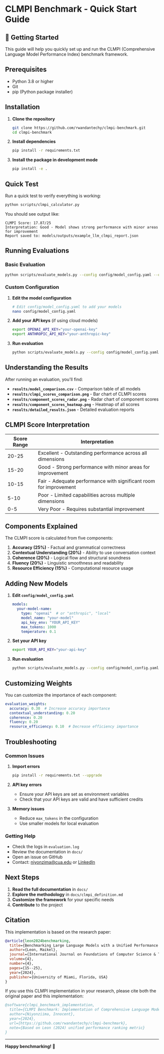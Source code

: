 # CLMPI Benchmark - Quick Start Guide

## 🚀 Getting Started

This guide will help you quickly set up and run the CLMPI (Comprehensive Language Model Performance Index) benchmark framework.

## Prerequisites

- Python 3.8 or higher
- Git
- pip (Python package installer)

## Installation

1. **Clone the repository**
   ```bash
   git clone https://github.com/rwandantechy/clmpi-benchmark.git
   cd clmpi-benchmark
   ```

2. **Install dependencies**
   ```bash
   pip install -r requirements.txt
   ```

3. **Install the package in development mode**
   ```bash
   pip install -e .
   ```

## Quick Test

Run a quick test to verify everything is working:

```bash
python scripts/clmpi_calculator.py
```

You should see output like:
```
CLMPI Score: 17.87/25
Interpretation: Good - Model shows strong performance with minor areas for improvement
Report saved to: models/outputs/example_llm_clmpi_report.json
```

## Running Evaluations

### Basic Evaluation

```bash
python scripts/evaluate_models.py --config config/model_config.yaml --output results/
```

### Custom Configuration

1. **Edit the model configuration**
   ```bash
   # Edit config/model_config.yaml to add your models
   nano config/model_config.yaml
   ```

2. **Add your API keys** (if using cloud models)
   ```bash
   export OPENAI_API_KEY="your-openai-key"
   export ANTHROPIC_API_KEY="your-anthropic-key"
   ```

3. **Run evaluation**
   ```bash
   python scripts/evaluate_models.py --config config/model_config.yaml --output results/
   ```

## Understanding the Results

After running an evaluation, you'll find:

- **`results/model_comparison.csv`** - Comparison table of all models
- **`results/clmpi_scores_comparison.png`** - Bar chart of CLMPI scores
- **`results/component_scores_radar.png`** - Radar chart of component scores
- **`results/component_scores_heatmap.png`** - Heatmap of all scores
- **`results/detailed_results.json`** - Detailed evaluation reports

## CLMPI Score Interpretation

| Score Range | Interpretation |
|-------------|----------------|
| 20-25 | Excellent - Outstanding performance across all dimensions |
| 15-20 | Good - Strong performance with minor areas for improvement |
| 10-15 | Fair - Adequate performance with significant room for improvement |
| 5-10 | Poor - Limited capabilities across multiple dimensions |
| 0-5 | Very Poor - Requires substantial improvement |

## Components Explained

The CLMPI score is calculated from five components:

1. **Accuracy (25%)** - Factual and grammatical correctness
2. **Contextual Understanding (20%)** - Ability to use conversation context
3. **Coherence (20%)** - Logical flow and structural soundness
4. **Fluency (20%)** - Linguistic smoothness and readability
5. **Resource Efficiency (15%)** - Computational resource usage

## Adding New Models

1. **Edit `config/model_config.yaml`**
   ```yaml
   models:
     your-model-name:
       type: "openai"  # or "anthropic", "local"
       model_name: "your-model"
       api_key_env: "YOUR_API_KEY"
       max_tokens: 1000
       temperature: 0.1
   ```

2. **Set your API key**
   ```bash
   export YOUR_API_KEY="your-api-key"
   ```

3. **Run evaluation**
   ```bash
   python scripts/evaluate_models.py --config config/model_config.yaml
   ```

## Customizing Weights

You can customize the importance of each component:

```yaml
evaluation_weights:
  accuracy: 0.30  # Increase accuracy importance
  contextual_understanding: 0.20
  coherence: 0.20
  fluency: 0.20
  resource_efficiency: 0.10  # Decrease efficiency importance
```

## Troubleshooting

### Common Issues

1. **Import errors**
   ```bash
   pip install -r requirements.txt --upgrade
   ```

2. **API key errors**
   - Ensure your API keys are set as environment variables
   - Check that your API keys are valid and have sufficient credits

3. **Memory issues**
   - Reduce `max_tokens` in the configuration
   - Use smaller models for local evaluation

### Getting Help

- Check the logs in `evaluation.log`
- Review the documentation in `docs/`
- Open an issue on GitHub
- Contact: niyonzima@cua.edu or [LinkedIn](https://www.linkedin.com/in/innocent-niyonziima/)

## Next Steps

1. **Read the full documentation** in `docs/`
2. **Explore the methodology** in `docs/clmpi_definition.md`
3. **Customize the framework** for your specific needs
4. **Contribute** to the project

## Citation

This implementation is based on the research paper:

```bibtex
@article{leon2024benchmarking,
  title={Benchmarking Large Language Models with a Unified Performance Ranking Metric},
  author={Leon, Maikel},
  journal={International Journal on Foundations of Computer Science & Technology},
  volume={4},
  number={4},
  pages={15--25},
  year={2024},
  publisher={University of Miami, Florida, USA}
}
```

If you use this CLMPI implementation in your research, please cite both the original paper and this implementation:

```bibtex
@software{clmpi_benchmark_implementation,
  title={CLMPI Benchmark: Implementation of Comprehensive Language Model Performance Index},
  author={Niyonziima, Innocent},
  year={2024},
  url={https://github.com/rwandantechy/clmpi-benchmark},
  note={Based on Leon (2024) unified performance ranking metric}
}
```

---

**Happy benchmarking! 🎯** 